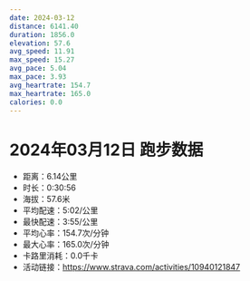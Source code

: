 ```yaml
---
date: 2024-03-12
distance: 6141.40
duration: 1856.0
elevation: 57.6
avg_speed: 11.91
max_speed: 15.27
avg_pace: 5.04
max_pace: 3.93
avg_heartrate: 154.7
max_heartrate: 165.0
calories: 0.0
---
```


# 2024年03月12日 跑步数据

- 距离：6.14公里
- 时长：0:30:56
- 海拔：57.6米
- 平均配速：5:02/公里
- 最快配速：3:55/公里
- 平均心率：154.7次/分钟
- 最大心率：165.0次/分钟
- 卡路里消耗：0.0千卡
- 活动链接：https://www.strava.com/activities/10940121847
